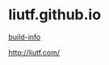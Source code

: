 
# liutf.github.io

[build-info](https://travis-ci.org/liutf/liutf.github.io.svg)

http://liutf.com/
